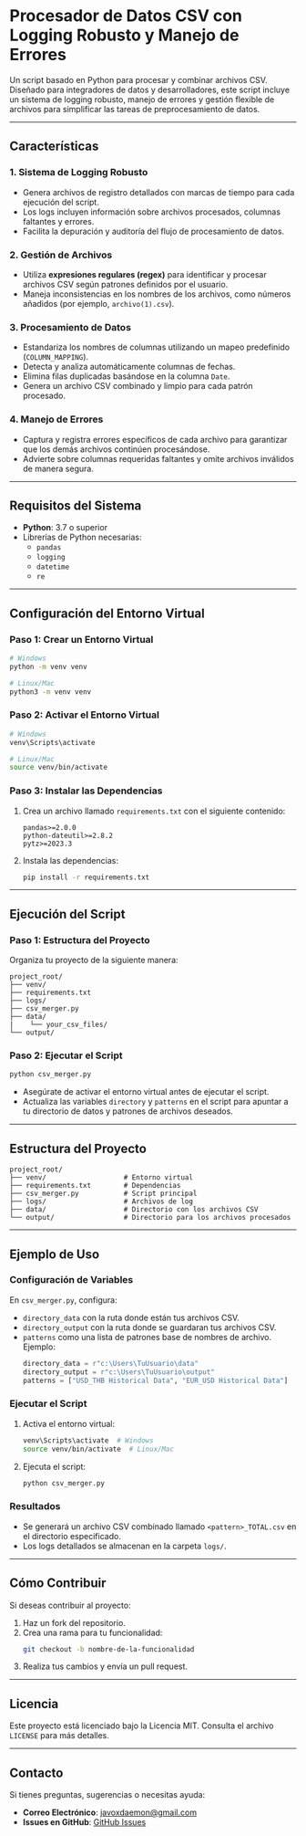 # Procesador de Datos CSV con Logging Robusto y Manejo de Errores

Un script basado en Python para procesar y combinar archivos CSV. Diseñado para integradores de datos y desarrolladores, este script incluye un sistema de logging robusto, manejo de errores y gestión flexible de archivos para simplificar las tareas de preprocesamiento de datos.

---

## Características

### 1. **Sistema de Logging Robusto**
- Genera archivos de registro detallados con marcas de tiempo para cada ejecución del script.
- Los logs incluyen información sobre archivos procesados, columnas faltantes y errores.
- Facilita la depuración y auditoría del flujo de procesamiento de datos.

### 2. **Gestión de Archivos**
- Utiliza **expresiones regulares (regex)** para identificar y procesar archivos CSV según patrones definidos por el usuario.
- Maneja inconsistencias en los nombres de los archivos, como números añadidos (por ejemplo, `archivo(1).csv`).

### 3. **Procesamiento de Datos**
- Estandariza los nombres de columnas utilizando un mapeo predefinido (`COLUMN_MAPPING`).
- Detecta y analiza automáticamente columnas de fechas.
- Elimina filas duplicadas basándose en la columna `Date`.
- Genera un archivo CSV combinado y limpio para cada patrón procesado.

### 4. **Manejo de Errores**
- Captura y registra errores específicos de cada archivo para garantizar que los demás archivos continúen procesándose.
- Advierte sobre columnas requeridas faltantes y omite archivos inválidos de manera segura.

---

## Requisitos del Sistema
- **Python**: 3.7 o superior
- Librerías de Python necesarias:
  - `pandas`
  - `logging`
  - `datetime`
  - `re`

---

## Configuración del Entorno Virtual

### Paso 1: Crear un Entorno Virtual
```bash
# Windows
python -m venv venv

# Linux/Mac
python3 -m venv venv
```

### Paso 2: Activar el Entorno Virtual
```bash
# Windows
venv\Scripts\activate

# Linux/Mac
source venv/bin/activate
```

### Paso 3: Instalar las Dependencias
1. Crea un archivo llamado `requirements.txt` con el siguiente contenido:
    ```text
    pandas>=2.0.0
    python-dateutil>=2.8.2
    pytz>=2023.3
    ```
2. Instala las dependencias:
    ```bash
    pip install -r requirements.txt
    ```

---

## Ejecución del Script

### Paso 1: Estructura del Proyecto
Organiza tu proyecto de la siguiente manera:
```
project_root/
├── venv/
├── requirements.txt
├── logs/
├── csv_merger.py
├── data/
|    └── your_csv_files/
└── output/
```

### Paso 2: Ejecutar el Script
```bash
python csv_merger.py
```
- Asegúrate de activar el entorno virtual antes de ejecutar el script.
- Actualiza las variables `directory` y `patterns` en el script para apuntar a tu directorio de datos y patrones de archivos deseados.

---

## Estructura del Proyecto
```
project_root/
├── venv/                   # Entorno virtual
├── requirements.txt        # Dependencias
├── csv_merger.py           # Script principal
├── logs/                   # Archivos de log
├── data/                   # Directorio con los archivos CSV
└── output/                 # Directorio para los archivos procesados
```

---

## Ejemplo de Uso

### Configuración de Variables
En `csv_merger.py`, configura:
- `directory_data` con la ruta donde están tus archivos CSV.
- `directory_output` con la ruta donde se guardaran tus archivos CSV.
- `patterns` como una lista de patrones base de nombres de archivo. Ejemplo:
    ```python
    directory_data = r"c:\Users\TuUsuario\data"
    directory_output = r"c:\Users\TuUsuario\output"
    patterns = ["USD_THB Historical Data", "EUR_USD Historical Data"]
    ```

### Ejecutar el Script
1. Activa el entorno virtual:
    ```bash
    venv\Scripts\activate  # Windows
    source venv/bin/activate  # Linux/Mac
    ```
2. Ejecuta el script:
    ```bash
    python csv_merger.py
    ```

### Resultados
- Se generará un archivo CSV combinado llamado `<pattern>_TOTAL.csv` en el directorio especificado.
- Los logs detallados se almacenan en la carpeta `logs/`.

---

## Cómo Contribuir
Si deseas contribuir al proyecto:
1. Haz un fork del repositorio.
2. Crea una rama para tu funcionalidad:
    ```bash
    git checkout -b nombre-de-la-funcionalidad
    ```
3. Realiza tus cambios y envía un pull request.

---

## Licencia
Este proyecto está licenciado bajo la Licencia MIT. Consulta el archivo `LICENSE` para más detalles.

---

## Contacto
Si tienes preguntas, sugerencias o necesitas ayuda:
- **Correo Electrónico**: javoxdaemon@gmail.com
- **Issues en GitHub**: [GitHub Issues](https://github.com/JavierVaronBueno)
